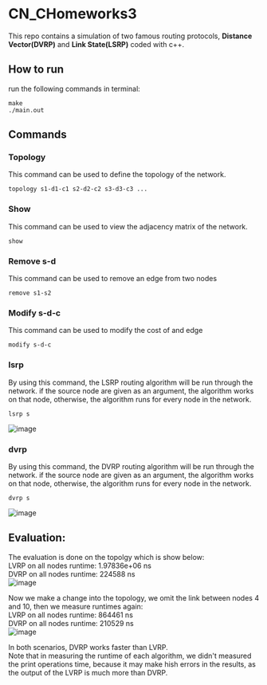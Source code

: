 # CN_CHomeworks3

This repo contains a simulation of two famous routing protocols, **Distance Vector(DVRP)** and **Link State(LSRP)** coded with c++.

## How to run
run the following commands in terminal:
```
make
./main.out
```

## Commands

### Topology
This command can be used to define the topology of the network.
```
topology s1-d1-c1 s2-d2-c2 s3-d3-c3 ...
```

### Show
This command can be used to view the adjacency matrix of the network.
```
show
```


### Remove s-d
This command can be used to remove an edge from two nodes
```
remove s1-s2
```

### Modify s-d-c
This command can be used to modify the cost of and edge
```
modify s-d-c
```

### lsrp
By using this command, the LSRP routing algorithm will be run through the network. if the source node are given as an argument, the algorithm works on that node, otherwise, the algorithm runs for every node in the network.
```
lsrp s
```
![image](https://github.com/Hadi-loo/CN_CHomeworks_3/assets/88896798/0337c59b-2270-463a-91bf-2258ec3acd5f)


### dvrp
By using this command, the DVRP routing algorithm will be run through the network. if the source node are given as an argument, the algorithm works on that node, otherwise, the algorithm runs for every node in the network.
```
dvrp s
```
![image](https://github.com/Hadi-loo/CN_CHomeworks_3/assets/88896798/26a6b043-51c5-4c3c-be86-e8c4cc695840)


## Evaluation:
The evaluation is done on the topolgy which is show below:   
LVRP on all nodes runtime: 1.97836e+06 ns   
DVRP on all nodes runtime: 224588 ns     
![image](https://github.com/Hadi-loo/CN_CHomeworks_3/assets/88896798/1ec343f0-ef4e-43de-ad02-e193850adb15)


Now we make a change into the topology, we omit the link between nodes 4 and 10, then we measure runtimes again:   
LVRP on all nodes runtime: 864461 ns   
DVRP on all nodes runtime: 210529 ns   
![image](https://github.com/Hadi-loo/CN_CHomeworks_3/assets/88896798/43d50729-321a-4650-9306-8dc01c6b6be2)


In both scenarios, DVRP works faster than LVRP.     
Note that in measuring the runtime of each algorithm, we didn't measured the print operations time, because it may make hish errors in the results, as the output of the LVRP is much more than DVRP. 

